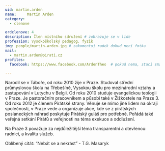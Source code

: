 ```yaml
---
uid: martin.arden
name:     Martin Arden
category:
  - clenove

ordclenove: 4
description: Člen místního sdružení # zobrazuje se v lide
profession: Vysokoškolský pedagog, fyzik
img: people/martin-arden.jpg # zakomentuj radek dokud není fotka
mail:
  - martin.arden@pirati.cz
profiles:
  facebook: https://www.facebook.com/ArdenTheo  # pokud nema, staci smazat tuto radku

---
```


Narodil se v Táboře, od roku 2010 žije v Praze. Studoval střední průmyslovou školu na Třebešíně, Vysokou školu pro mezinárodní vztahy a zastupování v Lutychu v Belgii. Od roku 2010 studuje evangelickou teologii v Praze. Je pastoračním pracovníkem a působí také v Žižkostele na Praze 3. Od roku 2012 je členem Pirátské strany. Věnuje se mimo jiné lidem na okraji společnosti, v Praze vede a organizuje akce, kde se z pirátských poslaneckých náhrad poskytuje Pirátský guláš pro potřebné. Pořádá také veřejná setkání Pirátů a veřejnosti na téma exekuce a oddlužení.  

Na Praze 3 považuje za nejdůležitější téma transparentní a otevřenou radnici, a kvalitu služeb. 

Oblíbený citát: “Nebát se a nekrást” - T.G. Masaryk
